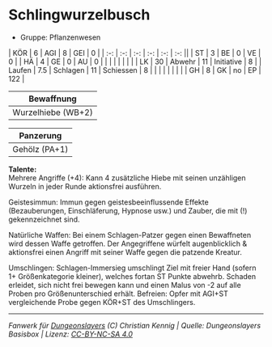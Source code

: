 # Schlingwurzelbusch  
- Gruppe: Pflanzenwesen  

| KÖR    | 6   | AGI      | 8  | GEI        | 0   |
| :-: | :-: | :-: | :-: | :-: | :-: ||
| ST     | 3   | BE       | 0  | VE         | 0   |
| HÄ     | 4   | GE       | 0  | AU         | 0   |
|        |     |          |    |            |     |
| LK     | 30  | Abwehr   | 11 | Initiative | 8   |
| Laufen | 7.5 | Schlagen | 11 | Schiessen  | 8   |
|        |     |          |    |            |     |
| GH     | 8   | GK       | no | EP         | 122 |


| Bewaffnung |
| --- |
| Wurzelhiebe (WB+2) |


| Panzerung |
| --- |
| Gehölz (PA+1) |


**Talente:**  
Mehrere Angriffe (+4): Kann 4 zusätzliche Hiebe mit seinen unzähligen Wurzeln in jeder Runde aktionsfrei ausführen.

Geistesimmun: Immun gegen geistesbeeinflussende Effekte (Bezauberungen, Einschläferung, Hypnose usw.) und Zauber, die mit (!) gekennzeichnet sind.

Natürliche Waffen: Bei einem Schlagen-Patzer gegen einen Bewaffneten wird dessen Waffe getroffen. Der Angegriffene würfelt augenblicklich & aktionsfrei einen Angriff mit seiner Waffe gegen die patzende Kreatur.

Umschlingen: Schlagen-Immersieg umschlingt Ziel mit freier Hand (sofern 1+ Größenkategorie kleiner), welches fortan ST Punkte abwehrb. Schaden erleidet, sich nicht frei bewegen kann und einen Malus von -2 auf alle Proben pro Größenunterschied erhält. Befreien: Opfer mit AGI+ST vergleichende Probe gegen KÖR+ST des Umschlingers.





___
*Fanwerk für [Dungeonslayers](https://www.dungeonslayers.net/) (C) Christian Kennig | Quelle: Dungeonslayers Basisbox | Lizenz: [CC-BY-NC-SA 4.0](https://creativecommons.org/licenses/by-nc-sa/4.0/deed.de)*